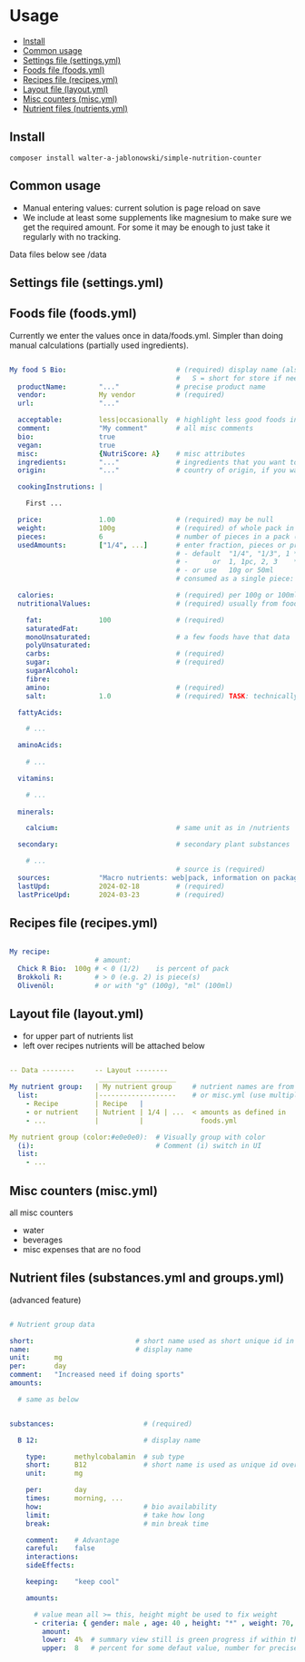 # Usage

- [Install](install)
- [Common usage](#common-usage)
- [Settings file (settings.yml)](#settings-file-settingsyml)
- [Foods file (foods.yml)](#foods-file-foodsyml)
- [Recipes file (recipes.yml)](#recipes-file-recipesyml)
- [Layout file (layout.yml)](#layout-file-layoutyml)
- [Misc counters (misc.yml)](#misc-counters-miscyml)
- [Nutrient files (nutrients.yml)](#nutrient-files-substancesyml-and-groupsyml)


Install
----------------------------------------------------------

```
composer install walter-a-jablonowski/simple-nutrition-counter
```


Common usage
----------------------------------------------------------

- Manual entering values: current solution is page reload on save
- We include at least some supplements like magnesium to make sure we get the required amount. For some it may be enough to just take it regularly with no tracking.

Data files below see /data


Settings file (settings.yml)
----------------------------------------------------------


Foods file (foods.yml)
----------------------------------------------------------

Currently we enter the values once in data/foods.yml. Simpler than doing manual calculations (partially used ingredients).

```yaml

My food S Bio:                           # (required) display name (also used as id)
                                         #   S = short for store if needed (save some space)
  productName:        "..."              # precise product name
  vendor:             My vendor          # (required)
  url:                "..."         

  acceptable:         less|occasionally  # highlight less good foods in UI
  comment:            "My comment"       # all misc comments
  bio:                true
  vegan:              true
  misc:               {NutriScore: A}    # misc attributes
  ingredients:        "..."              # ingredients that you want to be aware of
  origin:             "..."              # country of origin, if you want to be aware of

  cookingInstrutions: |

    First ...

  price:              1.00               # (required) may be null
  weight:             100g               # (required) of whole pack in case of pieces, unit g or ml is optional
  pieces:             6                  # number of pieces in a pack (if any)
  usedAmounts:        ["1/4", ...]       # enter fraction, pieces or precise (you can't mix these, chosse one)
                                         # - default  "1/4", "1/3", 1 * weight            if pieces unset
                                         # -      or  1, 1pc, 2, 3    * (weight / pieces) if pieces set
                                         # - or use   10g or 50ml
                                         # consumed as a single piece: use 1

  calories:                              # (required) per 100g or 100ml in grams or ml (depends on weight)
  nutritionalValues:                     # (required) usually from food packaging

    fat:              100                # (required)
    saturatedFat:
    monoUnsaturated:                     # a few foods have that data
    polyUnsaturated:                   
    carbs:                               # (required)
    sugar:                               # (required)
    sugarAlcohol:                   
    fibre:        
    amino:                               # (required)
    salt:             1.0                # (required) TASK: technically is a single substance

  fattyAcids:

    # ...

  aminoAcids:
  
    # ...

  vitamins:

    # ...
  
  minerals:

    calcium:                             # same unit as in /nutrients

  secondary:                             # secondary plant substances

    # ...
                                         # source is (required)
  sources:            "Macro nutrients: web|pack, information on packaging may differ slightly, nutrients: ..., price: ..."
  lastUpd:            2024-02-18         # (required)
  lastPriceUpd:       2024-03-23         # (required)
```


Recipes file (recipes.yml)
----------------------------------------------------------

```yaml

My recipe:
                     # amount:
  Chick R Bio:  100g # < 0 (1/2)    is percent of pack
  Brokkoli R:        # > 0 (e.g. 2) is piece(s)
  Olivenöl:          # or with "g" (100g), "ml" (100ml)
```

Layout file (layout.yml)
----------------------------------------------------------

- for upper part of nutrients list
- left over recipes nutrients will be attached below

```yaml

-- Data --------     -- Layout --------
                      ___________________    
My nutrient group:   | My nutrient group     # nutrient names are from recipes.yml, foods.yml
  list:              |-------------------    # or misc.yml (use multiple times possible)
    - Recipe         | Recipe   |
    - or nutrient    | Nutrient | 1/4 | ...  < amounts as defined in
    - ...            |          |              foods.yml

My nutrient group (color:#e0e0e0):  # Visually group with color
  (i):                              # Comment (i) switch in UI
  list:
    - ...
```


Misc counters (misc.yml)
----------------------------------------------------------

all misc counters

- water
- beverages
- misc expenses that are no food


Nutrient files (substances.yml and groups.yml)
----------------------------------------------------------

(advanced feature)

```yaml

# Nutrient group data

short:                         # short name used as short unique id in daily files (file name is alternative id used in code)
name:                          # display name
unit:      mg
per:       day
comment:   "Increased need if doing sports"
amounts:

  # same as below


substances:                      # (required)

  B 12:                          # display name

    type:       methylcobalamin  # sub type
    short:      B12              # short name is used as unique id over all files
    unit:       mg

    per:        day
    times:      morning, ...
    how:                         # bio availability
    limit:                       # take how long
    break:                       # min break time

    comment:    # Advantage
    careful:    false
    interactions:      
    sideEffects:      

    keeping:    "keep cool"

    amounts:

      # value mean all >= this, height might be used to fix weight
      - criteria: { gender: male , age: 40 , height: "*" , weight: 70, workout: false }
        amount:
        lower:  4%  # summary view still is green progress if within these bounds
        upper:  8   # percent for some defaut value, number for precise (max is added to amount)
```
